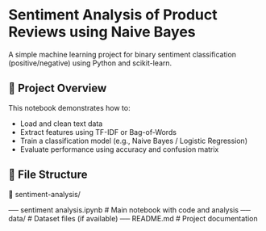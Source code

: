 #  Sentiment Analysis of Product Reviews using Naive Bayes

A simple machine learning project for binary sentiment classification (positive/negative) using Python and scikit-learn.

## 🚀 Project Overview

This notebook demonstrates how to:

- Load and clean text data
- Extract features using TF-IDF or Bag-of-Words
- Train a classification model (e.g., Naive Bayes / Logistic Regression)
- Evaluate performance using accuracy and confusion matrix

## 📂 File Structure

📁 sentiment-analysis/

── sentiment analysis.ipynb # Main notebook with code and analysis
── data/ # Dataset files (if available)
── README.md # Project documentation

